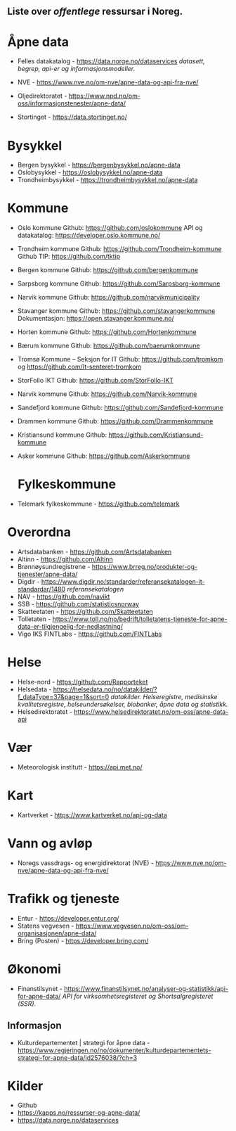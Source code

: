 ## Liste over *offentlege* ressursar i Noreg.

# Åpne data
- Felles datakatalog - https://data.norge.no/dataservices
*datasett, begrep, api-er og informasjonsmodeller.*

- NVE - https://www.nve.no/om-nve/apne-data-og-api-fra-nve/
- Oljedirektoratet - https://www.npd.no/om-oss/informasjonstenester/apne-data/
- Stortinget - https://data.stortinget.no/

# Bysykkel
- Bergen bysykkel - https://bergenbysykkel.no/apne-data
- Oslobysykkel - https://oslobysykkel.no/apne-data
- Trondheimbysykkel - https://trondheimbysykkel.no/apne-data

# Kommune
- Oslo kommune
  Github: https://github.com/oslokommune
  API og datakatalog: https://developer.oslo.kommune.no/

- Trondheim kommune
  Github: https://github.com/Trondheim-kommune
  Github TIP: https://github.com/tktip

- Bergen kommune
  Github: https://github.com/bergenkommune

- Sarpsborg kommune
  Github: https://github.com/Sarpsborg-kommune

- Narvik kommune
  Github: https://github.com/narvikmunicipality

- Stavanger kommune
  Github: https://github.com/stavangerkommune
  Dokumentasjon: https://open.stavanger.kommune.no/

- Horten kommune
  Github: https://github.com/Hortenkommune

- Bærum kommune
  Github: https://github.com/baerumkommune

- Tromsø Kommune – Seksjon for IT
  Github: https://github.com/tromkom og https://github.com/It-senteret-tromkom

- StorFollo IKT
  Github: https://github.com/StorFollo-IKT

- Narvik kommune
  Github: https://github.com/Narvik-kommune

- Sandefjord kommune
  Github: https://github.com/Sandefjord-kommune

- Drammen kommune
  Github: https://github.com/Drammenkommune

- Kristiansund kommune
  Github: https://github.com/Kristiansund-kommune

- Asker kommune
  Github: https://github.com/Askerkommune
  
  # Fylkeskommune
- Telemark fylkeskommune - https://github.com/telemark


# Overordna
- Artsdatabanken - https://github.com/Artsdatabanken
- Altinn - https://github.com/Altinn
- Brønnøysundregistrene - https://www.brreg.no/produkter-og-tjenester/apne-data/
- Digdir - https://www.digdir.no/standarder/referansekatalogen-it-standardar/1480 
*referansekatalogen*
- NAV - https://github.com/navikt
- SSB - https://github.com/statisticsnorway
- Skatteetaten - https://github.com/Skatteetaten
- Tolletaten - https://www.toll.no/no/bedrift/tolletatens-tjeneste-for-apne-data-er-tilgjengelig-for-nedlastning/
- Vigo IKS FINTLabs - https://github.com/FINTLabs

# Helse
- Helse-nord - https://github.com/Rapporteket
- Helsedata - https://helsedata.no/no/datakilder/?f_dataType=37&page=1&sort=0
*datakilder. Helseregistre, medisinske kvalitetsregistre, helseundersøkelser, biobanker, åpne data og statistikk.*
- Helsedirektoratet - https://www.helsedirektoratet.no/om-oss/apne-data-api

# Vær
- Meteorologisk institutt - https://api.met.no/

# Kart
- Kartverket - https://www.kartverket.no/api-og-data

# Vann og avløp
- Noregs vassdrags- og energidirektorat (NVE) - https://www.nve.no/om-nve/apne-data-og-api-fra-nve/

# Trafikk og tjeneste
- Entur - https://developer.entur.org/
- Statens vegvesen - https://www.vegvesen.no/om-oss/om-organisasjonen/apne-data/
- Bring (Posten) - https://developer.bring.com/

# Økonomi
- Finanstilsynet - https://www.finanstilsynet.no/analyser-og-statistikk/api-for-apne-data/
*API for virksomhetsregisteret og Shortsalgregisteret (SSR).*

## Informasjon ##
- Kulturdepartementet | strategi for åpne data - https://www.regjeringen.no/no/dokumenter/kulturdepartementets-strategi-for-apne-data/id2576038/?ch=3


# Kilder
- Github
- https://kapps.no/ressurser-og-apne-data/
- https://data.norge.no/dataservices
